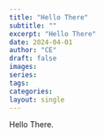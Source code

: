 ```yaml
---
title: "Hello There"
subtitle: ""
excerpt: "Hello There"
date: 2024-04-01
author: "CE"
draft: false
images:
series:
tags:
categories:
layout: single
---
```

Hello There.
